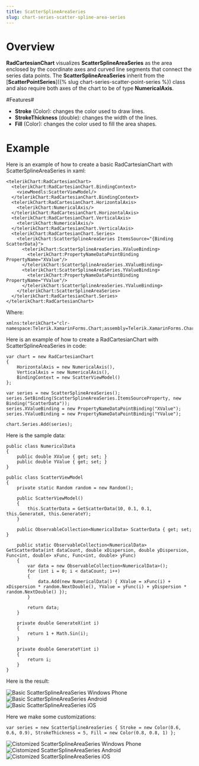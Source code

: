 ```yaml
---
title: ScatterSplineAreaSeries
slug: chart-series-scatter-spline-area-series
---
```

# Overview #

**RadCartesianChart** visualizes **ScatterSplineAreaSeries** as the area enclosed by the coordinate axes and curved line segments that connect the series data points. The **ScatterSplineAreaSeries** inherit from the [**ScatterPointSeries**]({% slug chart-series-scatter-point-series %}) class and also require both axes of the chart to be of type **NumericalAxis**.

#Features#

- **Stroke** (Color): changes the color used to draw lines.
- **StrokeThickness** (double): changes the width of the lines.
- **Fill** (Color): changes the color used to fill the area shapes.
 
# Example #
Here is an example of how to create a basic RadCartesianChart with ScatterSplineAreaSeries in xaml:
	
	<telerikChart:RadCartesianChart>
	  <telerikChart:RadCartesianChart.BindingContext>
	    <viewMoedls:ScatterViewModel/>
	  </telerikChart:RadCartesianChart.BindingContext>
	  <telerikChart:RadCartesianChart.HorizontalAxis>
	    <telerikChart:NumericalAxis/>
	  </telerikChart:RadCartesianChart.HorizontalAxis>
	  <telerikChart:RadCartesianChart.VerticalAxis>
	    <telerikChart:NumericalAxis/>
	  </telerikChart:RadCartesianChart.VerticalAxis>
	  <telerikChart:RadCartesianChart.Series>
	    <telerikChart:ScatterSplineAreaSeries ItemsSource="{Binding ScatterData}">
	      <telerikChart:ScatterSplineAreaSeries.XValueBinding>
	        <telerikChart:PropertyNameDataPointBinding PropertyName="XValue"/>
	      </telerikChart:ScatterSplineAreaSeries.XValueBinding>
	      <telerikChart:ScatterSplineAreaSeries.YValueBinding>
	        <telerikChart:PropertyNameDataPointBinding PropertyName="YValue"/>
	      </telerikChart:ScatterSplineAreaSeries.YValueBinding>
	    </telerikChart:ScatterSplineAreaSeries>
	  </telerikChart:RadCartesianChart.Series>
	</telerikChart:RadCartesianChart>
Where:

	xmlns:telerikChart="clr-namespace:Telerik.XamarinForms.Chart;assembly=Telerik.XamarinForms.Chart"
Here is an example of how to create a RadCartesianChart with ScatterSplineAreaSeries in code:

	var chart = new RadCartesianChart
	{
	    HorizontalAxis = new NumericalAxis(),
	    VerticalAxis = new NumericalAxis(),
	    BindingContext = new ScatterViewModel()
	};
	
	var series = new ScatterSplineAreaSeries();
	series.SetBinding(ScatterSplineAreaSeries.ItemsSourceProperty, new Binding("ScatterData"));   
	series.XValueBinding = new PropertyNameDataPointBinding("XValue");
	series.YValueBinding = new PropertyNameDataPointBinding("YValue");
	
	chart.Series.Add(series);

Here is the sample data:
	
	public class NumericalData
	{
	    public double XValue { get; set; }
	    public double YValue { get; set; }
	}

	public class ScatterViewModel
	{
	    private static Random random = new Random();
	
	    public ScatterViewModel()
	    {
	        this.ScatterData = GetScatterData(10, 0.1, 0.1, this.GenerateX, this.GenerateY);
	    }
	
	    public ObservableCollection<NumericalData> ScatterData { get; set; }
	
	    public static ObservableCollection<NumericalData> GetScatterData(int dataCount, double xDispersion, double yDispersion, Func<int, double> xFunc, Func<int, double> yFunc)
	    {
	        var data = new ObservableCollection<NumericalData>();
	        for (int i = 0; i < dataCount; i++)
	        {
	            data.Add(new NumericalData() { XValue = xFunc(i) + xDispersion * random.NextDouble(), YValue = yFunc(i) + yDispersion * random.NextDouble() });
	        }
	
	        return data;
	    }
	
	    private double GenerateX(int i)
	    {
	        return 1 + Math.Sin(i);
	    }
	
	    private double GenerateY(int i)
	    {
	        return i;
	    }
	}

Here is the result:

![Basic ScatterSplineAreaSeries Windows Phone](scatter-spline-area-series-images/cartesian-scatter-spline-area-series-basic-example-WP.png)
![Basic ScatterSplineAreaSeries Android](scatter-spline-area-series-images/cartesian-scatter-spline-area-series-basic-example-andro.png)
![Basic ScatterSplineAreaSeries iOS](scatter-spline-area-series-images/cartesian-scatter-spline-area-series-basic-example-iOS.png)


Here we make some customizations:

	var series = new ScatterSplineAreaSeries { Stroke = new Color(0.6, 0.6, 0.9), StrokeThickness = 5, Fill = new Color(0.8, 0.8, 1) };

![Cistomized ScatterSplineAreaSeries Windows Phone](scatter-spline-area-series-images/cartesian-scatter-spline-area-series-customization-example-WP.png)
![Cistomized ScatterSplineAreaSeries Android](scatter-spline-area-series-images/cartesian-scatter-spline-area-series-customization-example-andro.png)
![Cistomized ScatterSplineAreaSeries iOS](scatter-spline-area-series-images/cartesian-scatter-spline-area-series-customization-example-iOS.png)